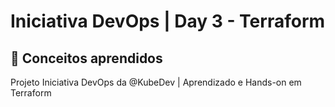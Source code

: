 # Iniciativa DevOps | Day 3 - Terraform



## :brain: Conceitos aprendidos
Projeto Iniciativa DevOps da @KubeDev | Aprendizado e Hands-on em Terraform